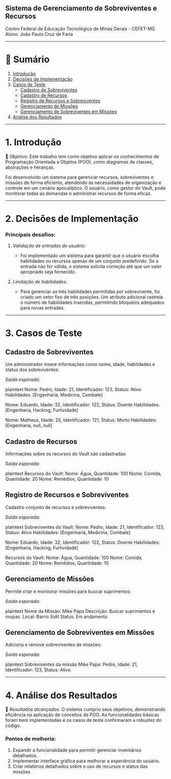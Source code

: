 
## Sistema de Gerenciamento de Sobreviventes e Recursos
Centro Federal de Educação Tecnológica de Minas Gerais - CEFET-MG
Aluno: João Paulo Cruz de Faria

---

# 🔖 Sumário

1. [Introdução](#1-introdu%C3%A7%C3%A3o)
2. [Decisões de Implementação](#2-decis%C3%B5es-de-implementa%C3%A7%C3%A3o)
3. [Casos de Teste](#3-casos-de-teste)
   - [Cadastro de Sobreviventes](#cadastro-de-sobreviventes)
   - [Cadastro de Recursos](#cadastro-de-recursos)
   - [Registro de Recursos e Sobreviventes](#registro-de-recursos-e-sobreviventes)
   - [Gerenciamento de Missões](#gerenciamento-de-miss%C3%B5es)
   - [Gerenciamento de Sobreviventes em Missões](#gerenciamento-de-sobreviventes-em-miss%C3%B5es)
4. [Análise dos Resultados](#4-an%C3%A1lise-dos-resultados)

---

# 1. Introdução

🔎 *Objetivo:* Este trabalho tem como objetivo aplicar os conhecimentos de Programação Orientada a Objetos (POO), como diagramas de classes, abstrações e heranças.

Foi desenvolvido um sistema para gerenciar recursos, sobreviventes e missões de forma eficiente, atendendo às necessidades de organização e controle em um cenário apocalíptico. O usuário, como gestor do Vault, pode monitorar todas as demandas e administrar recursos de forma eficaz.

---

# 2. Decisões de Implementação

### Principais desafios:

1. *Validação de entradas de usuário:*

   - Foi implementado um sistema para garantir que o usuário escolha habilidades ou recursos apenas de um conjunto predefinido. Se a entrada não for válida, o sistema solicita correção até que um valor apropriado seja fornecido.

2. *Limitação de habilidades:*

   - Para gerenciar as três habilidades permitidas por sobrevivente, foi criado um vetor fixo de três posições. Um atributo adicional rastreia o número de habilidades inseridas, permitindo bloqueios adequados para novas entradas.

---

# 3. Casos de Teste

## Cadastro de Sobreviventes

Um administrador insere informações como nome, idade, habilidades e status dos sobreviventes:

*Saída esperada:*

plaintext
Nome: Pedro, Idade: 21, Identificador: 123, Status: Ativo
Habilidades: [Engenharia, Medicina, Combate]

Nome: Eduardo, Idade: 32, Identificador: 122, Status: Doente
Habilidades: [Engenharia, Hacking, Furtividade]

Nome: Matheus, Idade: 25, Identificador: 121, Status: Morto
Habilidades: [Engenharia, null, null]


## Cadastro de Recursos

Informações sobre os recursos do Vault são cadastradas:

*Saída esperada:*

plaintext
Recursos do Vault:
Nome: Água, Quantidade: 100
Nome: Comida, Quantidade: 20
Nome: Remédios, Quantidade: 10


## Registro de Recursos e Sobreviventes

Cadastro conjunto de recursos e sobreviventes:

*Saída esperada:*

plaintext
Sobreviventes do Vault:
Nome: Pedro, Idade: 21, Identificador: 123, Status: Ativo
Habilidades: [Engenharia, Medicina, Combate]

Nome: Eduardo, Idade: 32, Identificador: 122, Status: Doente
Habilidades: [Engenharia, Hacking, Furtividade]

Recursos do Vault:
Nome: Água, Quantidade: 100
Nome: Comida, Quantidade: 20
Nome: Remédios, Quantidade: 10


## Gerenciamento de Missões

Permite criar e monitorar missões para buscar suprimentos:

*Saída esperada:*

plaintext
Nome da Missão: Mike Papa
Descrição: Buscar suprimentos e roupas.
Local: Bairro Sidil
Status: Em andamento


## Gerenciamento de Sobreviventes em Missões

Adiciona e remove sobreviventes de missões:

*Saída esperada:*

plaintext
Sobreviventes da missão Mike Papa:
Pedro, Idade: 21, Identificador: 123, Status: Ativo


---

# 4. Análise dos Resultados

🔬 *Resultados alcançados:* O sistema cumpriu seus objetivos, demonstrando eficiência na aplicação de conceitos de POO. As funcionalidades básicas foram bem implementadas e os casos de teste confirmaram a robustez do código.

### Pontos de melhoria:

1. Expandir a funcionalidade para permitir gerenciar inventários detalhados.
2. Implementar interface gráfica para melhorar a experiência do usuário.
3. Criar relatórios detalhados sobre o uso de recursos e status das missões
